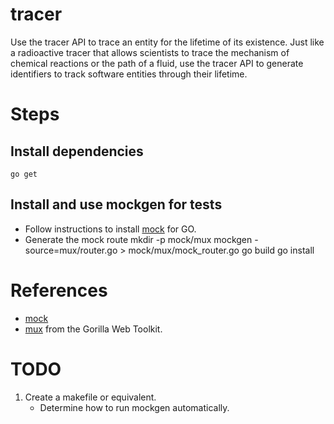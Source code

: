 # tracer
Use the tracer API to trace an entity for the lifetime of its existence. Just like a radioactive tracer that allows scientists to trace the mechanism of chemical reactions or the path of a fluid, use the tracer API to generate identifiers to track software entities through their lifetime.

# Steps
## Install dependencies
    go get


## Install and use mockgen for tests
* Follow instructions to install [mock](https://github.com/golang/mock) for GO.
* Generate the mock route
      mkdir -p mock/mux
      mockgen -source=mux/router.go > mock/mux/mock_router.go
      go build
      go install

# References
* [mock](https://github.com/golang/mock)
* [mux](http://www.gorillatoolkit.org/pkg/mux) from the Gorilla Web Toolkit.

# TODO
1. Create a makefile or equivalent.
    * Determine how to run mockgen automatically.
